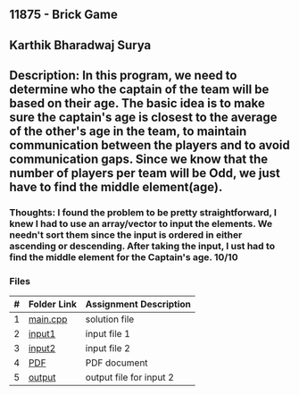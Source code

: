 ## 11875 - Brick Game
## Karthik Bharadwaj Surya

## Description: In this program, we need to determine who the captain of the team will be based on their age. The basic idea is to make sure the captain's age is closest to the average of the other's age in the team, to maintain communication between the players and to avoid communication gaps. Since we know that the number of players per team will be Odd, we just have to find the middle element(age). 

### Thoughts: I found the problem to be pretty straightforward, I knew I had to use an array/vector to input the elements. We needn't sort them since the input is ordered in either ascending or descending. After taking the input, I ust had to find the middle element for the Captain's age. 10/10 

### Files

|   #   | Folder Link                            | Assignment Description                               |
| :---: | -------------------------------------- | ---------------------------------------------------- |
|   1   | [main.cpp](./main.cpp)                 | solution file                                        |
|   2   | [input1](./in1.txt)                    | input file 1                                         |
|   3   | [input2](./in2.txt)                    | input file 2                                         |
|   4   | [PDF](./p11875.pdf)                    | PDF document                                         |
|   5   | [output](./out1.txt)                   | output file for input 2                              |


